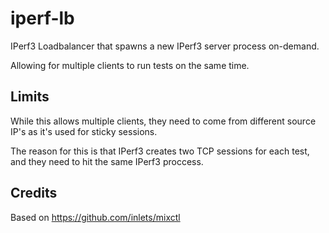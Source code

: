 # iperf-lb
IPerf3 Loadbalancer that spawns a new IPerf3 server process on-demand.

Allowing for multiple clients to run tests on the same time.


## Limits
While this allows multiple clients, they need to come from different source IP's as it's used for sticky sessions. 

The reason for this is that IPerf3 creates two TCP sessions for each test, and they need to hit the same IPerf3 proccess.


## Credits
Based on https://github.com/inlets/mixctl
